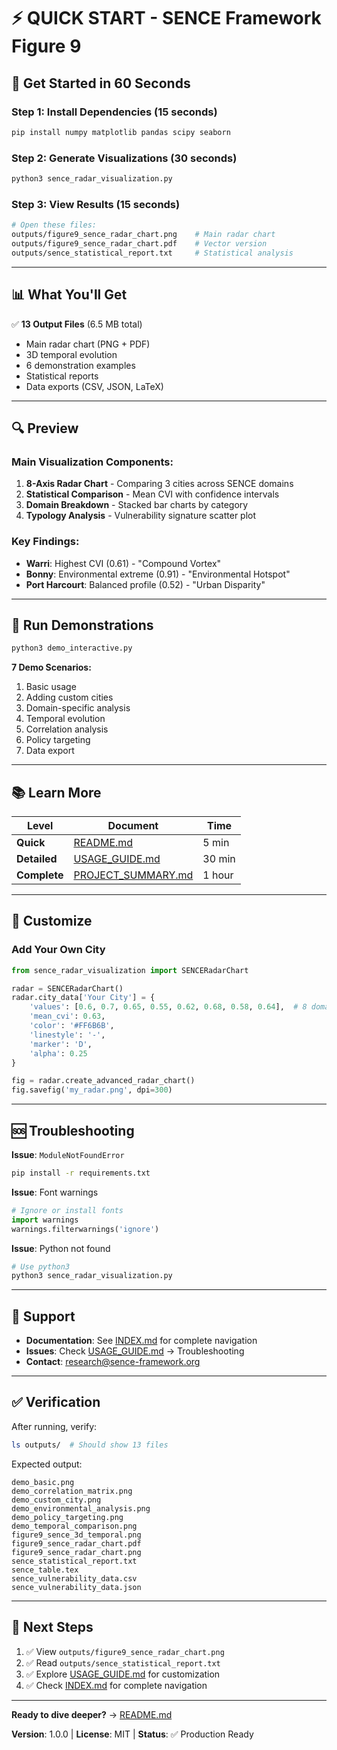 # ⚡ QUICK START - SENCE Framework Figure 9

## 🎯 Get Started in 60 Seconds

### Step 1: Install Dependencies (15 seconds)
```bash
pip install numpy matplotlib pandas scipy seaborn
```

### Step 2: Generate Visualizations (30 seconds)
```bash
python3 sence_radar_visualization.py
```

### Step 3: View Results (15 seconds)
```bash
# Open these files:
outputs/figure9_sence_radar_chart.png    # Main radar chart
outputs/figure9_sence_radar_chart.pdf    # Vector version
outputs/sence_statistical_report.txt     # Statistical analysis
```

---

## 📊 What You'll Get

✅ **13 Output Files** (6.5 MB total)
- Main radar chart (PNG + PDF)
- 3D temporal evolution
- 6 demonstration examples
- Statistical reports
- Data exports (CSV, JSON, LaTeX)

---

## 🔍 Preview

### Main Visualization Components:
1. **8-Axis Radar Chart** - Comparing 3 cities across SENCE domains
2. **Statistical Comparison** - Mean CVI with confidence intervals
3. **Domain Breakdown** - Stacked bar charts by category
4. **Typology Analysis** - Vulnerability signature scatter plot

### Key Findings:
- **Warri**: Highest CVI (0.61) - "Compound Vortex" 
- **Bonny**: Environmental extreme (0.91) - "Environmental Hotspot"
- **Port Harcourt**: Balanced profile (0.52) - "Urban Disparity"

---

## 🎨 Run Demonstrations

```bash
python3 demo_interactive.py
```

**7 Demo Scenarios:**
1. Basic usage
2. Adding custom cities
3. Domain-specific analysis
4. Temporal evolution
5. Correlation analysis
6. Policy targeting
7. Data export

---

## 📚 Learn More

| Level | Document | Time |
|-------|----------|------|
| **Quick** | [README.md](README.md) | 5 min |
| **Detailed** | [USAGE_GUIDE.md](USAGE_GUIDE.md) | 30 min |
| **Complete** | [PROJECT_SUMMARY.md](PROJECT_SUMMARY.md) | 1 hour |

---

## 🔧 Customize

### Add Your Own City
```python
from sence_radar_visualization import SENCERadarChart

radar = SENCERadarChart()
radar.city_data['Your City'] = {
    'values': [0.6, 0.7, 0.65, 0.55, 0.62, 0.68, 0.58, 0.64],  # 8 domains
    'mean_cvi': 0.63,
    'color': '#FF6B6B',
    'linestyle': '-',
    'marker': 'D',
    'alpha': 0.25
}

fig = radar.create_advanced_radar_chart()
fig.savefig('my_radar.png', dpi=300)
```

---

## 🆘 Troubleshooting

**Issue**: `ModuleNotFoundError`
```bash
pip install -r requirements.txt
```

**Issue**: Font warnings
```python
# Ignore or install fonts
import warnings
warnings.filterwarnings('ignore')
```

**Issue**: Python not found
```bash
# Use python3
python3 sence_radar_visualization.py
```

---

## 📧 Support

- **Documentation**: See [INDEX.md](INDEX.md) for complete navigation
- **Issues**: Check [USAGE_GUIDE.md](USAGE_GUIDE.md) → Troubleshooting
- **Contact**: research@sence-framework.org

---

## ✅ Verification

After running, verify:
```bash
ls outputs/  # Should show 13 files
```

Expected output:
```
demo_basic.png
demo_correlation_matrix.png
demo_custom_city.png
demo_environmental_analysis.png
demo_policy_targeting.png
demo_temporal_comparison.png
figure9_sence_3d_temporal.png
figure9_sence_radar_chart.pdf
figure9_sence_radar_chart.png
sence_statistical_report.txt
sence_table.tex
sence_vulnerability_data.csv
sence_vulnerability_data.json
```

---

## 🚀 Next Steps

1. ✅ View `outputs/figure9_sence_radar_chart.png`
2. ✅ Read `outputs/sence_statistical_report.txt`
3. ✅ Explore [USAGE_GUIDE.md](USAGE_GUIDE.md) for customization
4. ✅ Check [INDEX.md](INDEX.md) for complete navigation

---

**Ready to dive deeper?** → [README.md](README.md)

**Version**: 1.0.0 | **License**: MIT | **Status**: ✅ Production Ready

